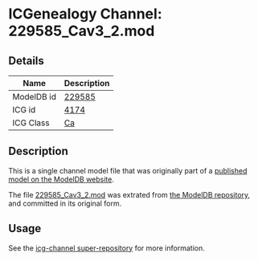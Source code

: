# ICGenealogy Channel: 229585\_Cav3\_2.mod

## Details

Name | Description
---- | -----------
ModelDB id | [229585](http://senselab.med.yale.edu/ModelDB/ShowModel.cshtml?model=229585)
ICG id | [4174](http://icg.neurotheory.ox.ac.uk/channels/3/4174)
ICG Class | [Ca](http://icg.neurotheory.ox.ac.uk/channels/3)

## Description

This is a single channel model file that was originally part of a [published model on the ModelDB website](http://senselab.med.yale.edu/mModelDB/ShowModel.cshtml?model=229585).

The file [229585\_Cav3\_2.mod](229585_Cav3_2.mod) was extrated from [the ModelDB repository](http://senselab.med.yale.edu/ModelDB/ShowModel.cshtml?model=229585), and committed in its original form.

## Usage

See the [icg-channel super-repository](https://github.com/icgenealogy/icg-channels) for more information.